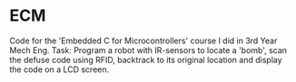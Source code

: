 # ECM
Code for the 'Embedded C for Microcontrollers' course I did in 3rd Year Mech Eng. Task: Program a robot with IR-sensors to locate a 'bomb', scan the defuse code using RFID, backtrack to its original location and display the code on a LCD screen. 
